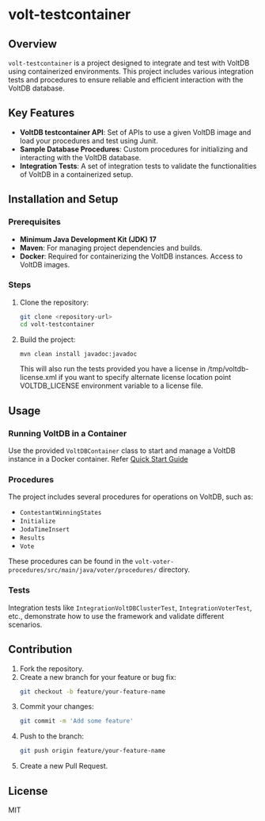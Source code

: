 # volt-testcontainer

## Overview
`volt-testcontainer` is a project designed to integrate and test with VoltDB using containerized environments. This project includes various integration tests and procedures to ensure reliable and efficient interaction with the VoltDB database.

## Key Features
- **VoltDB testcontainer API**: Set of APIs to use a given VoltDB image and load your procedures and test using Junit.
- **Sample Database Procedures**: Custom procedures for initializing and interacting with the VoltDB database.
- **Integration Tests**: A set of integration tests to validate the functionalities of VoltDB in a containerized setup.

## Installation and Setup
### Prerequisites
- **Minimum Java Development Kit (JDK) 17**
- **Maven**: For managing project dependencies and builds.
- **Docker**: Required for containerizing the VoltDB instances. Access to VoltDB images.

### Steps
1. Clone the repository:
    ```sh
    git clone <repository-url>
    cd volt-testcontainer
    ```

2. Build the project:
    ```sh
    mvn clean install javadoc:javadoc
    ```
   This will also run the tests provided you have a license in /tmp/voltdb-license.xml if you want to specify alternate license location point VOLTDB_LICENSE environment variable to a license file.

## Usage
### Running VoltDB in a Container
Use the provided `VoltDBContainer` class to start and manage a VoltDB instance in a Docker container.
Refer [Quick Start Guide](HOWTO.md)

### Procedures
The project includes several procedures for operations on VoltDB, such as:
- `ContestantWinningStates`
- `Initialize`
- `JodaTimeInsert`
- `Results`
- `Vote`

These procedures can be found in the `volt-voter-procedures/src/main/java/voter/procedures/` directory.

### Tests
Integration tests like `IntegrationVoltDBClusterTest`, `IntegrationVoterTest`, etc., demonstrate how to use the framework and validate different scenarios.

## Contribution
1. Fork the repository.
2. Create a new branch for your feature or bug fix:
    ```sh
    git checkout -b feature/your-feature-name
    ```
3. Commit your changes:
    ```sh
    git commit -m 'Add some feature'
    ```
4. Push to the branch:
    ```sh
    git push origin feature/your-feature-name
    ```
5. Create a new Pull Request.

## License
MIT